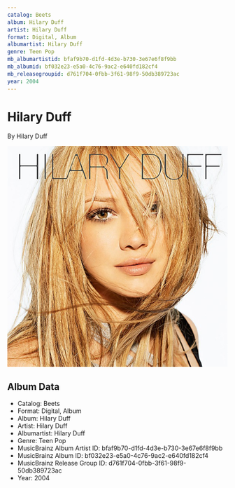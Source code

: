 ```yaml
---
catalog: Beets
album: Hilary Duff
artist: Hilary Duff
format: Digital, Album
albumartist: Hilary Duff
genre: Teen Pop
mb_albumartistid: bfaf9b70-d1fd-4d3e-b730-3e67e6f8f9bb
mb_albumid: bf032e23-e5a0-4c76-9ac2-e640fd182cf4
mb_releasegroupid: d761f704-0fbb-3f61-98f9-50db389723ac
year: 2004
---
```


# Hilary Duff

By Hilary Duff

![](../../assets/beetscovers/Hilary_Duff-Hilary_Duff.jpg)

## Album Data

- Catalog: Beets
- Format: Digital, Album
- Album: Hilary Duff
- Artist: Hilary Duff
- Albumartist: Hilary Duff
- Genre: Teen Pop
- MusicBrainz Album Artist ID: bfaf9b70-d1fd-4d3e-b730-3e67e6f8f9bb
- MusicBrainz Album ID: bf032e23-e5a0-4c76-9ac2-e640fd182cf4
- MusicBrainz Release Group ID: d761f704-0fbb-3f61-98f9-50db389723ac
- Year: 2004

